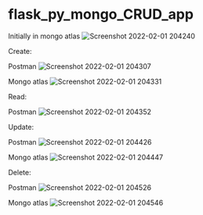 # flask_py_mongo_CRUD_app

Initially in mongo atlas
![Screenshot 2022-02-01 204240](https://user-images.githubusercontent.com/78720027/151996143-9c789f89-2a2f-4ae4-8d44-2ef4a202420b.png)

Create:

Postman
![Screenshot 2022-02-01 204307](https://user-images.githubusercontent.com/78720027/151996245-e285a853-2374-4753-ad4f-775ea9f10e7c.png)

Mongo atlas
![Screenshot 2022-02-01 204331](https://user-images.githubusercontent.com/78720027/151996310-246ab6b9-e860-4a0f-9d5a-9f5621657dbf.png)


Read:

Postman
![Screenshot 2022-02-01 204352](https://user-images.githubusercontent.com/78720027/151996333-d43be88f-4ed7-4bbb-85dc-dc8a76f4132b.png)


Update:

Postman
![Screenshot 2022-02-01 204426](https://user-images.githubusercontent.com/78720027/151996368-6f1d503a-9672-480b-8c97-e070891e2f7d.png)

Mongo atlas
![Screenshot 2022-02-01 204447](https://user-images.githubusercontent.com/78720027/151996411-9e66ac71-9b66-4495-9ac6-651ba09a10fe.png)


Delete:

Postman
![Screenshot 2022-02-01 204526](https://user-images.githubusercontent.com/78720027/151996447-c0efc05c-ce13-45e1-99c0-96202415ede7.png)

Mongo atlas
![Screenshot 2022-02-01 204546](https://user-images.githubusercontent.com/78720027/151996474-e9c53790-877f-45e5-87ba-61eb57b0feec.png)
